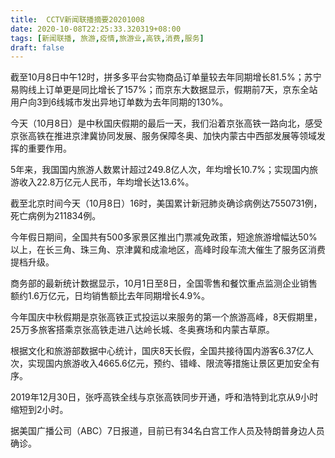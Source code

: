 ```yaml
---
title:  CCTV新闻联播摘要20201008
date: 2020-10-08T22:25:33.320319+08:00
tags: [新闻联播, 旅游,疫情,旅游业,高铁,消费,服务]
draft: false
---
```


截至10月8日中午12时，拼多多平台实物商品订单量较去年同期增长81.5%；苏宁易购线上订单更是同比增长了157%；而京东大数据显示，假期前7天，京东全站用户向3到6线城市发出异地订单数为去年同期的130%。

今天（10月8日）是中秋国庆假期的最后一天，我们沿着京张<span class="keywords_content">高铁</span>一路向北，感受京张<span class="keywords_content">高铁</span>在推进京津冀协同发展、<span class="keywords_fund">服务</span>保障冬奥、加快内蒙古中西部发展等领域发挥的重要作用。

5年来，我国国内<span class="keywords_fund">旅游</span>人数累计超过249.8亿人次，年均增长10.7%；实现国内<span class="keywords_fund">旅游</span>收入22.8万亿元人民币，年均增长达13.6%。

截至北京时间今天（10月8日）16时，美国累计新冠肺炎确诊病例达7550731例，死亡病例为211834例。

今年假日期间，全国共有500多家景区推出门票减免政策，短途<span class="keywords_fund">旅游</span>增幅达50%以上，在长三角、珠三角、京津冀和成渝地区，高峰时段车流大催生了<span class="keywords_fund">服务</span>区<span class="keywords_fund">消费</span>提档升级。

商务部的最新统计数据显示，10月1日至8日，全国零售和餐饮重点监测企业销售额约1.6万亿元，日均销售额比去年同期增长4.9%。

今年国庆中秋假期是京张<span class="keywords_content">高铁</span>正式投运以来<span class="keywords_fund">服务</span>的第一个<span class="keywords_fund">旅游</span>高峰，8天假期里，25万多旅客搭乘京张<span class="keywords_content">高铁</span>走进八达岭长城、冬奥赛场和内蒙古草原。

根据文化和<span class="keywords_fund">旅游</span>部数据中心统计，国庆8天长假，全国共接待国内游客6.37亿人次，实现国内<span class="keywords_fund">旅游</span>收入4665.6亿元，预约、错峰、限流等措施让景区更加安全有序。

2019年12月30日，张呼<span class="keywords_content">高铁</span>全线与京张<span class="keywords_content">高铁</span>同步开通，呼和浩特到北京从9小时缩短到2小时。

据美国广播公司（ABC）7日报道，目前已有34名白宫工作人员及特朗普身边人员确诊。
